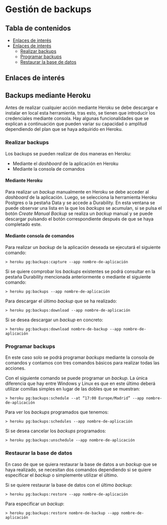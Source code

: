 # Gestión de backups
## Tabla de contenidos
- [Enlaces de interés](#enlaces-de-interés)
- [Enlaces de interés](#backups-mediante-heroku)
  * [Realizar backups](#realizar-backups)
  * [Programar backups](#programar-backups)
  * [Restaurar la base de datos](#Restaurar-la-base-de-datos)
## Enlaces de interés
## Backups mediante Heroku
Antes de realizar cualquier acción mediante Heroku se debe descargar e instalar en local esta herramienta, tras esto, se tienen que introducir los credenciales mediante consola. Hay algunas funcionalidades que se explican a continuación que pueden variar su capacidad o amplitud dependiendo del plan que se haya adquirido en Heroku. 

### Realizar backups
Los backups se pueden realizar de dos maneras en Heroku:
 * Mediante el *dashboard* de la aplicación en Heroku
 * Mediante la consola de comandos
 
#### Mediante Heroku
Para realizar un *backup* manualmente en Heroku se debe acceder al *dashboard* de la aplicación. Luego, se selecciona la herramienta Heroku Postgres o la pestaña Data y se accede a Durability. En esta ventana se puede observar una lista en la que los *backups* se acumulan, si se pulsa el botón *Create Manual Backup* se realiza un *backup* manual y se puede descargar pulsando el botón correspondiente después de que se haya completado este.

#### Mediante consola de comandos
Para realizar un *backup* de la aplicación deseada se ejecutará el siguiente comando:
```
> heroku pg:backups:capture --app nombre-de-aplicación
```

Si se quiere comprobar los *backups* existentes se podrá consultar en la pestaña Durability mencionada anteriormente o mediante el siguiente comando:
```
> heroku pg:backups --app nombre-de-aplicación
```

Para descargar el último *backup* que se ha realizado:
```
> heroku pg:backups:download --app nombre-de-aplicación
```

Si se desea descargar un *backup* en concreto:
```
> heroku pg:backups:download nombre-de-backup --app nombre-de-aplicación
```

### Programar backups
En este caso solo se podrá programar *backups* mediante la consola de comandos y contamos con tres comandos básicos para realizar todas las acciones.

Con el siguiente comando se puede programar un *backup*. La única diferencia que hay entre Windows y Linux es que en este último deberá utilizar comillas simples en lugar de las dobles que se muestran:
```
> heroku pg:backups:schedule --at “17:00 Europe/Madrid” --app nombre-de-aplicación
```

Para ver los *backups* programados que tenemos:
```
> heroku pg:backups:schedules --app nombre-de-aplicación
```

Si se desea cancelar los *backups* programados:
```
> heroku pg:backups:unschedule --app nombre-de-aplicación
```

### Restaurar la base de datos
En caso de que se quiera restaurar la base de datos a un *backup* que se haya realizado, se necesitan dos comandos dependiendo si se quiere especificar el *backup* o simplemente utilizar el último.

Si se quiere restaurar la base de datos con el último *backup*:
```
> heroku pg:backups:restore --app nombre-de-aplicación
```

Para especificar un *backup*:
```
> heroku pg:backups:restore nombre-de-backup --app nombre-de-aplicación
```
